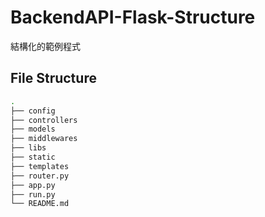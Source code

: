 # BackendAPI-Flask-Structure
結構化的範例程式

## File Structure
```bash
.
├── config
├── controllers
├── models
├── middlewares
├── libs
├── static
├── templates
├── router.py
├── app.py
├── run.py
└── README.md
```
